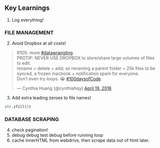 ## Key Learnings

1. Log everything!

### FILE MANAGEMENT
2. Avoid Dropbox at all costs!

<blockquote class="twitter-tweet" data-lang="en"><p lang="en" dir="ltr">R1D5: more <a href="https://twitter.com/hashtag/datawrangling?src=hash&amp;ref_src=twsrc%5Etfw">#datawrangling</a>. <br>PROTIP: NEVER USE DROPBOX to store/share large volumes of files to edit. <br>rename = delete + add; so renaming a parent folder = 25k files to be synced, a frozen macbook + notification spam for everyone. <br>Don’t even try loops. 😭 <a href="https://twitter.com/hashtag/100daysofCode?src=hash&amp;ref_src=twsrc%5Etfw">#100daysofCode</a></p>&mdash; Cynthia Huang (@cynthiahqy) <a href="https://twitter.com/cynthiahqy/status/986896881719558144?ref_src=twsrc%5Etfw">April 19, 2018</a></blockquote>
<script async src="https://platform.twitter.com/widgets.js" charset="utf-8"></script>

3. Add extra leading zeroes to file names!
```python
str.zfill(3)
```

### DATABASE SCRAPING
4. check pagination!
5. debug debug test debug before running loop
6. cache innerHTML from webdrive, then scrape data out of html later.

 
